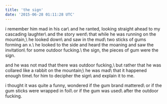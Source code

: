 ```yaml
---
title: 'the sign'
date: '2015-06-28 01:11:28 UTC'
---
```


i remember him mad in his car\\
and he ranted, looking straight ahead to my cascading laughter\\
and the story went\\
that while he was running on the mountain,\\
he looked down\\
and saw in the mud\\
two sticks of gums forming an x.\\
he looked to the side and heard the moaning and saw the invitation\\
for some outdoor fucking.\\
the sign, the pieces of gum were the sign.

and he was not mad that there was outdoor fucking,\\
but rather that he was collared like a rabbit on the mountain;\\
he was mad\\
that it happened enough time\\
for him to decipher the sign\\
and explain it to me.

i thought it was quite a funny, wondered if the gum brand mattered\\
or if the gum sticks were wrapped in foil\\
or if the gum was used\\
after the outdoor fucking.
